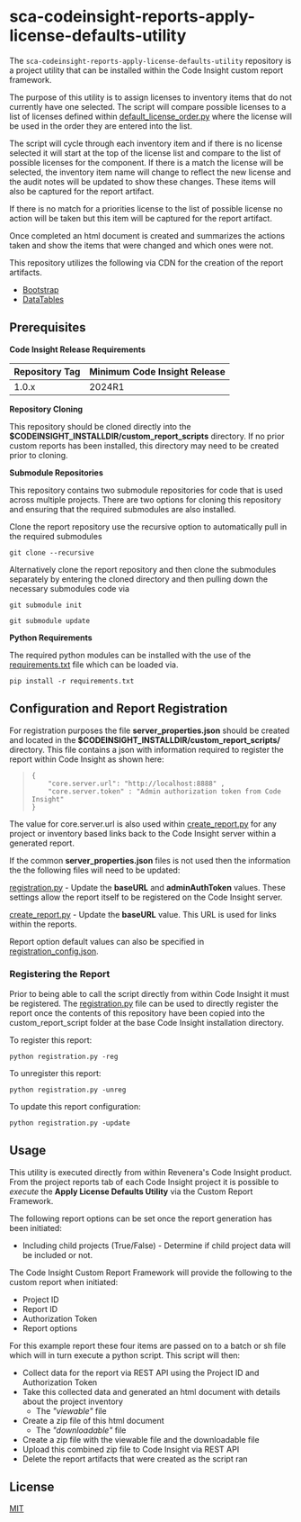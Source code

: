 # sca-codeinsight-reports-apply-license-defaults-utility

The `sca-codeinsight-reports-apply-license-defaults-utility` repository is a project utility that can be installed within the Code Insight custom report framework.

The purpose of this utility is to assign licenses to inventory items that do not currently have one selected.   The script will compare possible licenses to a list of licenses defined within [default_license_order.py](default_license_order.py) where the license will be used in the order they are entered into the list.

The script will cycle through each inventory item and if there is no license selected it will start at the top of the license list and compare to the list of possible licenses for the component.  If there is a match the license will be selected, the inventory item name will change to reflect the new license and the audit notes will be updated to show these changes.   These items will also be captured for the report artifact.

If there is no match for a priorities license to the list of possible license no action will be taken but this item will be captured for the report artifact.

Once completed an html document is created and summarizes the actions taken and show the items that were changed and which ones were not.


This repository utilizes the following via CDN for the creation of the report artifacts.
- [Bootstrap](https://getbootstrap.com/)
- [DataTables](https://datatables.net/)

## Prerequisites

 **Code Insight Release Requirements**
  
|Repository Tag|Minimum Code Insight Release  |
|--|--|
|1.0.x |2024R1  |

**Repository Cloning**

This repository should be cloned directly into the **$CODEINSIGHT_INSTALLDIR/custom_report_scripts** directory. If no prior custom reports has been installed, this directory may need to be created prior to cloning.

**Submodule Repositories**

This repository contains two submodule repositories for code that is used across multiple projects.  There are two options for cloning this repository and ensuring that the required submodules are also installed.

Clone the report repository use the recursive option to automatically pull in the required submodules

	git clone --recursive

 Alternatively clone the report repository and then clone the submodules separately by entering the cloned directory and then pulling down the necessary submodules code via   

	git submodule init

	git submodule update

**Python Requirements**

The required python modules can be installed with the use of the [requirements.txt](requirements.txt) file which can be loaded via.

    pip install -r requirements.txt    

## Configuration and Report Registration
 
For registration purposes the file **server_properties.json** should be created and located in the **$CODEINSIGHT_INSTALLDIR/custom_report_scripts/** directory.  This file contains a json with information required to register the report within Code Insight as shown  here:

>     {
>         "core.server.url": "http://localhost:8888" ,
>         "core.server.token" : "Admin authorization token from Code Insight"
>     }

The value for core.server.url is also used within [create_report.py](create_report.py) for any project or inventory based links back to the Code Insight server within a generated report.

If the common **server_properties.json** files is not used then the information the the following files will need to be updated:

[registration.py](registration.py)  -  Update the **baseURL** and **adminAuthToken** values. These settings allow the report itself to be registered on the Code Insight server.

[create_report.py](create_report.py)  -  Update the **baseURL** value. This URL is used for links within the reports.

Report option default values can also be specified in [registration_config.json](registration_config.json).

### Registering the Report

Prior to being able to call the script directly from within Code Insight it must be registered. The [registration.py](registration.py) file can be used to directly register the report once the contents of this repository have been copied into the custom_report_script folder at the base Code Insight installation directory.

To register this report:

    python registration.py -reg

To unregister this report:

    python registration.py -unreg

To update this report configuration:

    python registration.py -update

## Usage

This utility is executed directly from within Revenera's Code Insight product. From the project reports tab of each Code Insight project it is possible to *execute* the **Apply License Defaults Utility** via the Custom Report Framework.  

The following report options can be set once the report generation has been initiated:

- Including child projects (True/False) - Determine if child project data will be included or not.

The Code Insight Custom Report Framework will provide the following to the custom report when initiated:

- Project ID
- Report ID
- Authorization Token
- Report options

For this example report these four items are passed on to a batch or sh file which will in turn execute a python script. This script will then:

- Collect data for the report via REST API using the Project ID and Authorization Token
- Take this collected data and generated an html document with details about the project inventory
	- The *"viewable"* file   
 - Create a zip file of this html document
	  - The *"downloadable"* file
- Create a zip file with the viewable file and the downloadable file
- Upload this combined zip file to Code Insight via REST API
- Delete the report artifacts that were created as the script ran

  

## License

[MIT](LICENSE.TXT)